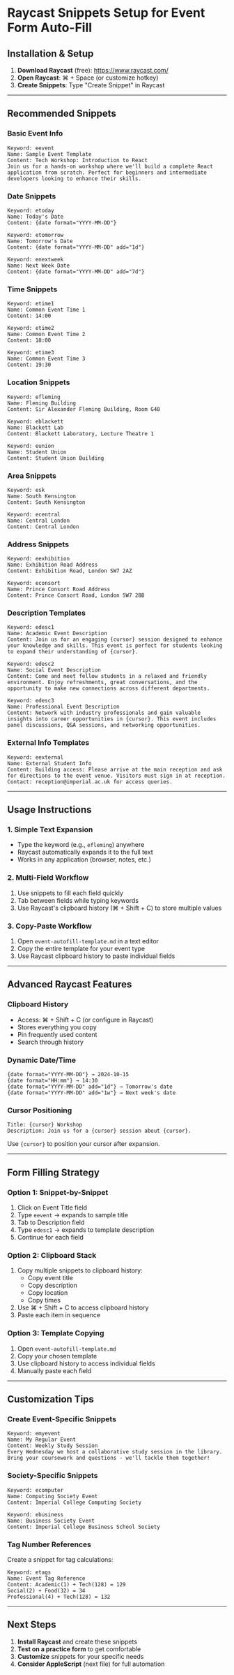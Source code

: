 # Raycast Snippets Setup for Event Form Auto-Fill

## Installation & Setup

1. **Download Raycast** (free): https://www.raycast.com/
2. **Open Raycast**: ⌘ + Space (or customize hotkey)
3. **Create Snippets**: Type "Create Snippet" in Raycast

---

## Recommended Snippets

### Basic Event Info
```
Keyword: eevent
Name: Sample Event Template
Content: Tech Workshop: Introduction to React
Join us for a hands-on workshop where we'll build a complete React application from scratch. Perfect for beginners and intermediate developers looking to enhance their skills.
```

### Date Snippets
```
Keyword: etoday
Name: Today's Date
Content: {date format="YYYY-MM-DD"}

Keyword: etomorrow
Name: Tomorrow's Date
Content: {date format="YYYY-MM-DD" add="1d"}

Keyword: enextweek
Name: Next Week Date
Content: {date format="YYYY-MM-DD" add="7d"}
```

### Time Snippets
```
Keyword: etime1
Name: Common Event Time 1
Content: 14:00

Keyword: etime2
Name: Common Event Time 2
Content: 18:00

Keyword: etime3
Name: Common Event Time 3
Content: 19:30
```

### Location Snippets
```
Keyword: efleming
Name: Fleming Building
Content: Sir Alexander Fleming Building, Room G40

Keyword: eblackett
Name: Blackett Lab
Content: Blackett Laboratory, Lecture Theatre 1

Keyword: eunion
Name: Student Union
Content: Student Union Building
```

### Area Snippets
```
Keyword: esk
Name: South Kensington
Content: South Kensington

Keyword: ecentral
Name: Central London
Content: Central London
```

### Address Snippets
```
Keyword: eexhibition
Name: Exhibition Road Address
Content: Exhibition Road, London SW7 2AZ

Keyword: econsort
Name: Prince Consort Road Address
Content: Prince Consort Road, London SW7 2BB
```

### Description Templates
```
Keyword: edesc1
Name: Academic Event Description
Content: Join us for an engaging {cursor} session designed to enhance your knowledge and skills. This event is perfect for students looking to expand their understanding of {cursor}.

Keyword: edesc2
Name: Social Event Description
Content: Come and meet fellow students in a relaxed and friendly environment. Enjoy refreshments, great conversations, and the opportunity to make new connections across different departments.

Keyword: edesc3
Name: Professional Event Description
Content: Network with industry professionals and gain valuable insights into career opportunities in {cursor}. This event includes panel discussions, Q&A sessions, and networking opportunities.
```

### External Info Templates
```
Keyword: eexternal
Name: External Student Info
Content: Building access: Please arrive at the main reception and ask for directions to the event venue. Visitors must sign in at reception. Contact: reception@imperial.ac.uk for access queries.
```

---

## Usage Instructions

### 1. **Simple Text Expansion**
- Type the keyword (e.g., `efleming`) anywhere
- Raycast automatically expands it to the full text
- Works in any application (browser, notes, etc.)

### 2. **Multi-Field Workflow**
1. Use snippets to fill each field quickly
2. Tab between fields while typing keywords
3. Use Raycast's clipboard history (⌘ + Shift + C) to store multiple values

### 3. **Copy-Paste Workflow**
1. Open `event-autofill-template.md` in a text editor
2. Copy the entire template for your event type
3. Use Raycast clipboard history to paste individual fields

---

## Advanced Raycast Features

### **Clipboard History**
- Access: ⌘ + Shift + C (or configure in Raycast)
- Stores everything you copy
- Pin frequently used content
- Search through history

### **Dynamic Date/Time**
```
{date format="YYYY-MM-DD"} → 2024-10-15
{date format="HH:mm"} → 14:30
{date format="YYYY-MM-DD" add="1d"} → Tomorrow's date
{date format="YYYY-MM-DD" add="1w"} → Next week's date
```

### **Cursor Positioning**
```
Title: {cursor} Workshop
Description: Join us for a {cursor} session about {cursor}.
```
Use `{cursor}` to position your cursor after expansion.

---

## Form Filling Strategy

### **Option 1: Snippet-by-Snippet**
1. Click on Event Title field
2. Type `eevent` → expands to sample title
3. Tab to Description field
4. Type `edesc1` → expands to template description
5. Continue for each field

### **Option 2: Clipboard Stack**
1. Copy multiple snippets to clipboard history:
   - Copy event title
   - Copy description
   - Copy location
   - Copy times
2. Use ⌘ + Shift + C to access clipboard history
3. Paste each item in sequence

### **Option 3: Template Copying**
1. Open `event-autofill-template.md`
2. Copy your chosen template
3. Use clipboard history to access individual fields
4. Manually paste each field

---

## Customization Tips

### **Create Event-Specific Snippets**
```
Keyword: emyevent
Name: My Regular Event
Content: Weekly Study Session
Every Wednesday we host a collaborative study session in the library. Bring your coursework and questions - we'll tackle them together!
```

### **Society-Specific Snippets**
```
Keyword: ecomputer
Name: Computing Society Event
Content: Imperial College Computing Society

Keyword: ebusiness
Name: Business Society Event
Content: Imperial College Business School Society
```

### **Tag Number References**
Create a snippet for tag calculations:
```
Keyword: etags
Name: Event Tag Reference
Content: Academic(1) + Tech(128) = 129
Social(2) + Food(32) = 34
Professional(4) + Tech(128) = 132
```

---

## Next Steps

1. **Install Raycast** and create these snippets
2. **Test on a practice form** to get comfortable
3. **Customize** snippets for your specific needs
4. **Consider AppleScript** (next file) for full automation